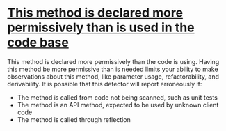 # [This method is declared more permissively than is used in the code base](http://fb-contrib.sourceforge.net/bugdescriptions.html#OPM_OVERLY_PERMISSIVE_METHOD)

This method is declared more permissively than the code is using. Having this method be more
			permissive than is needed limits your ability to make observations about this method, like
    		parameter usage, refactorability, and derivability. It is possible that this detector will report
    		erroneously if:

*   The method is called from code not being scanned, such as unit tests
*   The method is an API method, expected to be used by unknown client code
*   The method is called through reflection